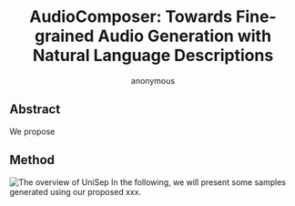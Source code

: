 # <center> AudioComposer: Towards Fine-grained Audio Generation with Natural Language Descriptions </center>

<center> anonymous </center>


## Abstract
We propose 

## Method
![The overview of UniSep](figures/fig.png)
In the following, we will present some samples generated using our proposed xxx.

